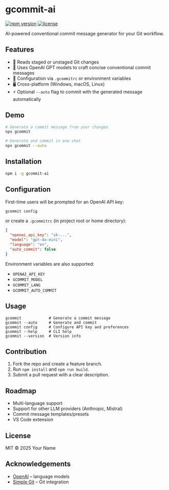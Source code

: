 # gcommit-ai

[![npm version](https://img.shields.io/npm/v/gcommit-ai.svg)](https://www.npmjs.com/package/gcommit-ai)
[![license](https://img.shields.io/badge/license-MIT-blue.svg)](LICENSE)

AI-powered conventional commit message generator for your Git workflow.

## Features

* 📑 Reads staged or unstaged Git changes
* 🤖 Uses OpenAI GPT models to craft concise conventional commit messages
* 💾 Configuration via `.gcommitrc` or environment variables
* 🖥️ Cross-platform (Windows, macOS, Linux)
* ⚡ Optional `--auto` flag to commit with the generated message automatically

## Demo

```bash
# Generate a commit message from your changes
npx gcommit

# Generate and commit in one shot
npx gcommit --auto
```

## Installation

```bash
npm i -g gcommit-ai
```

## Configuration

First-time users will be prompted for an OpenAI API key:

```bash
gcommit config
```

or create a `.gcommitrc` (in project root or home directory):

```json
{
  "openai_api_key": "sk-...",
  "model": "gpt-4o-mini",
  "language": "en",
  "auto_commit": false
}
```

Environment variables are also supported:

* `OPENAI_API_KEY`
* `GCOMMIT_MODEL`
* `GCOMMIT_LANG`
* `GCOMMIT_AUTO_COMMIT`

## Usage

```
gcommit            # Generate a commit message
gcommit --auto     # Generate and commit
gcommit config     # Configure API key and preferences
gcommit --help     # CLI help
gcommit --version  # Version info
```

## Contribution

1. Fork the repo and create a feature branch.
2. Run `npm install` and `npm run build`.
3. Submit a pull request with a clear description.

## Roadmap

* Multi-language support
* Support for other LLM providers (Anthropic, Mistral)
* Commit message templates/presets
* VS Code extension

## License

MIT © 2025 Your Name

## Acknowledgements

* [OpenAI](https://openai.com/) – language models
* [Simple Git](https://github.com/steveukx/git-js) – Git integration
